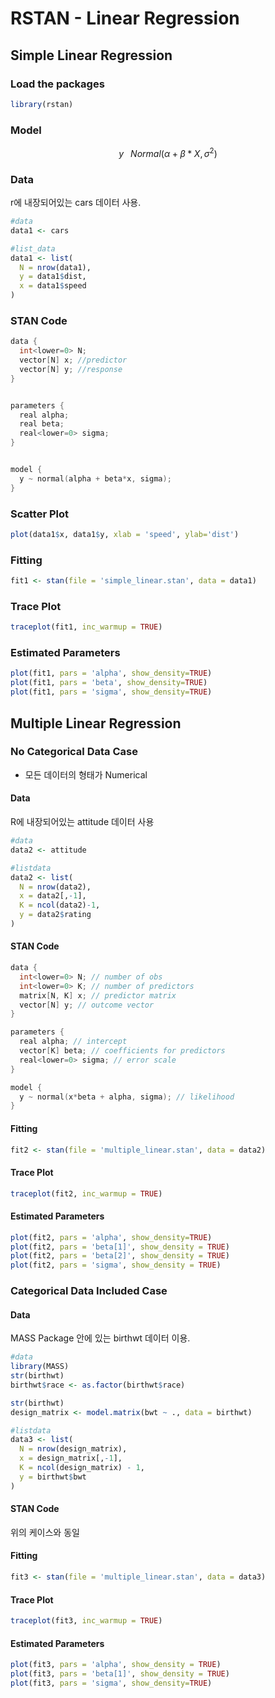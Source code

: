# RSTAN - Linear Regression 

## Simple Linear Regression

### Load the packages

```R
library(rstan)
```



### Model

$$
y \; \text{~} \; Normal(\alpha + \beta * X, \sigma^2)
$$



### Data

r에 내장되어있는 cars 데이터 사용.

```R
#data
data1 <- cars

#list_data
data1 <- list(
  N = nrow(data1),
  y = data1$dist,
  x = data1$speed
)
```



### STAN Code

```c++
data {
  int<lower=0> N;
  vector[N] x; //predictor 
  vector[N] y; //response
}


parameters {
  real alpha;
  real beta;
  real<lower=0> sigma;
}


model {
  y ~ normal(alpha + beta*x, sigma);
}
```



### Scatter Plot

```R
plot(data1$x, data1$y, xlab = 'speed', ylab='dist')
```



### Fitting

```R
fit1 <- stan(file = 'simple_linear.stan', data = data1)
```



### Trace Plot

```R
traceplot(fit1, inc_warmup = TRUE)
```



### Estimated Parameters

```R
plot(fit1, pars = 'alpha', show_density=TRUE)
plot(fit1, pars = 'beta', show_density=TRUE)
plot(fit1, pars = 'sigma', show_density=TRUE)
```





## Multiple Linear Regression

### No Categorical Data Case

* 모든 데이터의 형태가 Numerical

#### Data

R에 내장되어있는 attitude 데이터 사용

```R
#data
data2 <- attitude

#listdata
data2 <- list(
  N = nrow(data2),
  x = data2[,-1],
  K = ncol(data2)-1,
  y = data2$rating
)
```



#### STAN Code

```c++
data {
  int<lower=0> N; // number of obs
  int<lower=0> K; // number of predictors
  matrix[N, K] x; // predictor matrix
  vector[N] y; // outcome vector
}

parameters {
  real alpha; // intercept
  vector[K] beta; // coefficients for predictors
  real<lower=0> sigma; // error scale
}

model {
  y ~ normal(x*beta + alpha, sigma); // likelihood
}
```



#### Fitting

```R
fit2 <- stan(file = 'multiple_linear.stan', data = data2)
```



#### Trace Plot

```R
traceplot(fit2, inc_warmup = TRUE)
```



#### Estimated Parameters

```R
plot(fit2, pars = 'alpha', show_density=TRUE)
plot(fit2, pars = 'beta[1]', show_density = TRUE)
plot(fit2, pars = 'beta[2]', show_density = TRUE)
plot(fit2, pars = 'sigma', show_density = TRUE)
```



### Categorical Data Included Case

#### Data

MASS Package 안에 있는 birthwt 데이터 이용.

```R
#data
library(MASS)
str(birthwt)
birthwt$race <- as.factor(birthwt$race)

str(birthwt)
design_matrix <- model.matrix(bwt ~ ., data = birthwt)

#listdata
data3 <- list(
  N = nrow(design_matrix),
  x = design_matrix[,-1],
  K = ncol(design_matrix) - 1,
  y = birthwt$bwt
)
```



#### STAN Code

위의 케이스와 동일



#### Fitting

```R
fit3 <- stan(file = 'multiple_linear.stan', data = data3)
```



#### Trace Plot

```R
traceplot(fit3, inc_warmup = TRUE)
```



#### Estimated Parameters

```R
plot(fit3, pars = 'alpha', show_density = TRUE)
plot(fit3, pars = 'beta[1]', show_density = TRUE)
plot(fit3, pars = 'sigma', show_density=TRUE)
```

